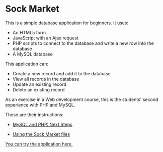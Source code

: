# Sock Market

This is a simple database application for beginners. It uses:

* An HTML5 form
* JavaScript with an Ajax request
* PHP scripts to connect to the database and write a new row into the database
* A MySQL database

This application can:

* Create a new record and add it to the database
* View all records in the database
* Update an existing record
* Delete an existing record

As an exercise in a Web development course, this is the students' second experience with PHP and MySQL.

These are their instructions:

* [MySQL and PHP: Next Steps](http://bit.ly/mm-sockmarket)

* [Using the Sock Market files](http://bit.ly/mm-sockmarket-part2)

[You can try the application here.](http://weimergeeks.com/sockmarket/)
